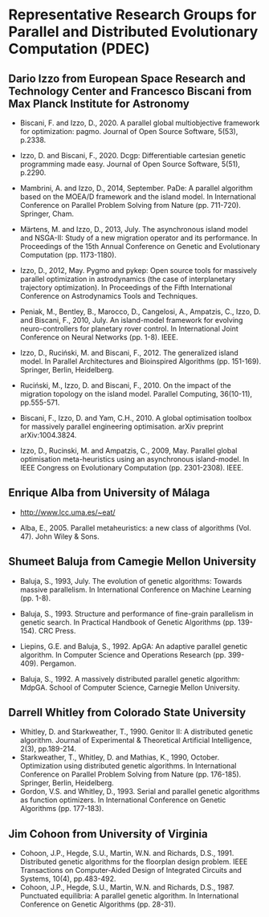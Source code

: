 # Representative Research Groups for Parallel and Distributed Evolutionary Computation (PDEC)

## Dario Izzo from European Space Research and Technology Center and Francesco Biscani from Max Planck Institute for Astronomy

* Biscani, F. and Izzo, D., 2020. A parallel global multiobjective framework for optimization: pagmo. Journal of Open Source Software, 5(53), p.2338.

* Izzo, D. and Biscani, F., 2020. Dcgp: Differentiable cartesian genetic programming made easy. Journal of Open Source Software, 5(51), p.2290.

* Mambrini, A. and Izzo, D., 2014, September. PaDe: A parallel algorithm based on the MOEA/D framework and the island model. In International Conference on Parallel Problem Solving from Nature (pp. 711-720). Springer, Cham.

* Märtens, M. and Izzo, D., 2013, July. The asynchronous island model and NSGA-II: Study of a new migration operator and its performance. In Proceedings of the 15th Annual Conference on Genetic and Evolutionary Computation (pp. 1173-1180).

* Izzo, D., 2012, May. Pygmo and pykep: Open source tools for massively parallel optimization in astrodynamics (the case of interplanetary trajectory optimization). In Proceedings of the Fifth International Conference on Astrodynamics Tools and Techniques.

* Peniak, M., Bentley, B., Marocco, D., Cangelosi, A., Ampatzis, C., Izzo, D. and Biscani, F., 2010, July. An island-model framework for evolving neuro-controllers for planetary rover control. In International Joint Conference on Neural Networks (pp. 1-8). IEEE.

* Izzo, D., Ruciński, M. and Biscani, F., 2012. The generalized island model. In Parallel Architectures and Bioinspired Algorithms (pp. 151-169). Springer, Berlin, Heidelberg.

* Ruciński, M., Izzo, D. and Biscani, F., 2010. On the impact of the migration topology on the island model. Parallel Computing, 36(10-11), pp.555-571.

* Biscani, F., Izzo, D. and Yam, C.H., 2010. A global optimisation toolbox for massively parallel engineering optimisation. arXiv preprint arXiv:1004.3824.

* Izzo, D., Rucinski, M. and Ampatzis, C., 2009, May. Parallel global optimisation meta-heuristics using an asynchronous island-model. In IEEE Congress on Evolutionary Computation (pp. 2301-2308). IEEE.

## Enrique Alba from University of Málaga

* http://www.lcc.uma.es/~eat/

* Alba, E., 2005. Parallel metaheuristics: a new class of algorithms (Vol. 47). John Wiley & Sons.

## Shumeet Baluja from Camegie Mellon University

* Baluja, S., 1993, July. The evolution of genetic algorithms: Towards massive parallelism. In International Conference on Machine Learning (pp. 1-8).

* Baluja, S., 1993. Structure and performance of fine-grain parallelism in genetic search. In Practical Handbook of Genetic Algorithms (pp. 139-154). CRC Press.

* Liepins, G.E. and Baluja, S., 1992. ApGA: An adaptive parallel genetic algorithm. In Computer Science and Operations Research (pp. 399-409). Pergamon.

* Baluja, S., 1992. A massively distributed parallel genetic algorithm: MdpGA. School of Computer Science, Carnegie Mellon University.

## Darrell Whitley from Colorado State University

* Whitley, D. and Starkweather, T., 1990. Genitor II: A distributed genetic algorithm. Journal of Experimental & Theoretical Artificial Intelligence, 2(3), pp.189-214.
* Starkweather, T., Whitley, D. and Mathias, K., 1990, October. Optimization using distributed genetic algorithms. In International Conference on Parallel Problem Solving from Nature (pp. 176-185). Springer, Berlin, Heidelberg.
* Gordon, V.S. and Whitley, D., 1993. Serial and parallel genetic algorithms as function optimizers. In International Conference on Genetic Algorithms (pp. 177-183).

## Jim Cohoon from University of Virginia

* Cohoon, J.P., Hegde, S.U., Martin, W.N. and Richards, D.S., 1991. Distributed genetic algorithms for the floorplan design problem. IEEE Transactions on Computer-Aided Design of Integrated Circuits and Systems, 10(4), pp.483-492.
* Cohoon, J.P., Hegde, S.U., Martin, W.N. and Richards, D.S., 1987. Punctuated equilibria: A parallel genetic algorithm. In International Conference on Genetic Algorithms (pp. 28-31).
